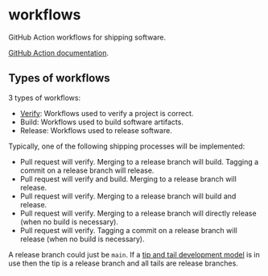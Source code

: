 # workflows

GitHub Action workflows for shipping software.

[GitHub Action documentation](https://docs.github.com/en/actions).

## Types of workflows

3 types of workflows:

- [Verify](https://en.wikipedia.org/wiki/Verification_and_validation#Verification): Workflows used to verify a project
  is correct.
- Build: Workflows used to build software artifacts.
- Release: Workflows used to release software.

Typically, one of the following shipping processes will be implemented:

- Pull request will verify. Merging to a release branch will build. Tagging a commit on a release branch will release.
- Pull request will verify and build. Merging to a release branch will release.
- Pull request will verify. Merging to a release branch will build and release.
- Pull request will verify. Merging to a release branch will directly release (when no build is necessary).
- Pull request will verify. Tagging a commit on a release branch will release (when no build is necessary).

A release branch could just be `main`. If a [tip and tail development model](https://openjdk.org/jeps/14) is in use then
the tip is a release branch and all tails are release branches.
